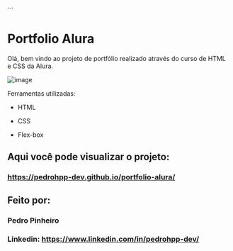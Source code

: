 ´´´
# Portfolio Alura
 Olá, bem vindo ao projeto de portfólio realizado através do curso de HTML e CSS da Alura.

![image](https://user-images.githubusercontent.com/77756047/211304452-220fedf0-f91b-490f-8a65-a60ce860bc5c.png)

Ferramentas utilizadas:

* HTML

* CSS

* Flex-box

## Aqui você pode visualizar o projeto:

### https://pedrohpp-dev.github.io/portfolio-alura/

## Feito por:

### Pedro Pinheiro

### Linkedin: https://www.linkedin.com/in/pedrohpp-dev/

```
